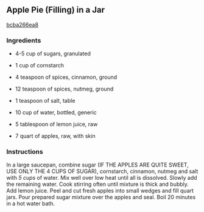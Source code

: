 ## Apple Pie (Filling) in a Jar

[bcba266ea8](http://www.food.com/recipe/apple-pie-filling-in-a-jar-270380)

### Ingredients

 - 4-5 cup of sugars, granulated

 - 1 cup of cornstarch

 - 4 teaspoon of spices, cinnamon, ground

 - 12 teaspoon of spices, nutmeg, ground

 - 1 teaspoon of salt, table

 - 10 cup of water, bottled, generic

 - 5 tablespoon of lemon juice, raw

 - 7 quart of apples, raw, with skin

### Instructions

In a large saucepan, combine sugar (IF THE APPLES ARE QUITE SWEET, USE ONLY THE 4 CUPS OF SUGAR), cornstarch, cinnamon, nutmeg and salt with *5 cups* of water. Mix well over low heat until all is dissolved. Slowly add the remaining water. Cook stirring often until mixture is thick and bubbly. Add lemon juice. Peel and cut fresh apples into small wedges and fill quart jars. Pour prepared sugar mixture over the apples and seal. Boil 20 minutes in a hot water bath.